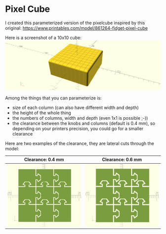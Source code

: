 # Pixel Cube
I created this parameterized version of the pixelcube inspired by this original: https://www.printables.com/model/861264-fidget-pixel-cube

Here is a screenshot of a 10x10 cube:
![image](pixelcube.png)

Among the things that you can parameterize is:
* size of each column (can also have different width and depth)
* the height of the whole thing
* the numbers of columns, width and depth (even 1x1 is possible ;-))
* the clearance between the knobs and columns (default is 0.4 mm), so depending on your printers precision, you could go for a smaller clearance

Here are two examples of the clearance, they are lateral cuts through the model:

| Clearance: 0.4 mm | Clearance: 0.6 mm |
|-------------------|-------------------|
| ![image](pixelcubeClearance04.png) | ![image](pixelcubeClearance06.png) |

